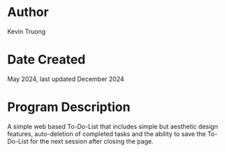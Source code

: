 # Author
Kevin Truong

# Date Created
May 2024, last updated December 2024

# Program Description
A simple web based To-Do-List that includes simple but aesthetic design features, auto-deletion of completed tasks and the ability to save the To-Do-List for the next session after closing the page.
